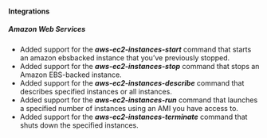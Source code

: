 
#### Integrations

##### Amazon Web Services

- Added support for the ***aws-ec2-instances-start*** command that starts an amazon ebsbacked instance that you’ve previously stopped.
- Added support for the ***aws-ec2-instances-stop*** command that stops an Amazon EBS-backed instance.
- Added support for the ***aws-ec2-instances-describe*** command that describes specified instances or all instances.
- Added support for the ***aws-ec2-instances-run*** command that launches a specified number of instances using an AMI you have access to.
- Added support for the ***aws-ec2-instances-terminate*** command that shuts down the specified instances.

